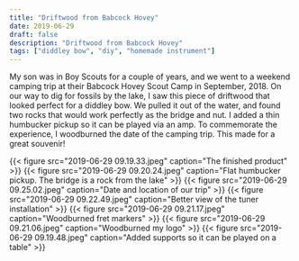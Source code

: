 ```yaml
---
title: "Driftwood from Babcock Hovey"
date: 2019-06-29
draft: false
description: "Driftwood from Babcock Hovey"
tags: ["diddley bow", "diy", "homemade instrument"]
---
```

My son was in Boy Scouts for a couple of years, and we went to a weekend camping trip at their Babcock Hovey Scout Camp in September, 2018. On our way to dig for fossils by the lake, I saw this piece of driftwood that looked perfect for a diddley bow. We pulled it out of the water, and found two rocks that would work perfectly as the bridge and nut. I added a thin humbucker pickup so it can be played via an amp. To commemorate the experience, I woodburned the date of the camping trip. This made for a great souvenir!

{{< figure src="2019-06-29 09.19.33.jpeg" caption="The finished product" >}}
{{< figure src="2019-06-29 09.20.24.jpeg" caption="Flat humbucker pickup. The bridge is a rock from the lake" >}}
{{< figure src="2019-06-29 09.25.02.jpeg" caption="Date and location of our trip" >}}
{{< figure src="2019-06-29 09.22.49.jpeg" caption="Better view of the tuner installation" >}}
{{< figure src="2019-06-29 09.21.17.jpeg" caption="Woodburned fret markers" >}}
{{< figure src="2019-06-29 09.21.06.jpeg" caption="Woodburned my logo" >}}
{{< figure src="2019-06-29 09.19.48.jpeg" caption="Added supports so it can be played on a table" >}}

